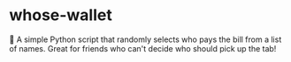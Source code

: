 # whose-wallet
🎲 A simple Python script that randomly selects who pays the bill from a list of names. Great for friends who can't decide who should pick up the tab!
